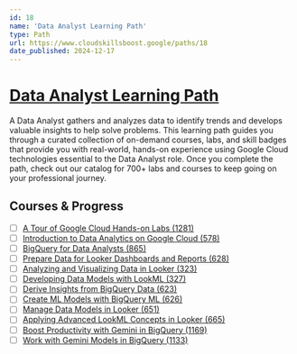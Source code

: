 ```yaml
---
id: 18
name: 'Data Analyst Learning Path'
type: Path
url: https://www.cloudskillsboost.google/paths/18
date_published: 2024-12-17
---
```


# [Data Analyst Learning Path](https://www.cloudskillsboost.google/paths/18)

A Data Analyst gathers and analyzes data to identify trends and develops valuable insights to help solve problems. This learning path guides you through a curated collection of on-demand courses, labs, and skill badges that provide you with real-world, hands-on experience using Google Cloud technologies essential to the Data Analyst role. Once you complete the path, check out our catalog for 700+ labs and courses to keep going on your professional journey.

## Courses & Progress

* [ ] [A Tour of Google Cloud Hands-on Labs (1281)](../courses/A-Tour-of-Google-Cloud-Hands-on-Labs.md)
* [ ] [Introduction to Data Analytics on Google Cloud (578)](../courses/Introduction-to-Data-Analytics-on-Google-Cloud.md)
* [ ] [BigQuery for Data Analysts (865)](../courses/BigQuery-for-Data-Analysts.md)
* [ ] [Prepare Data for Looker Dashboards and Reports (628)](../courses/Prepare-Data-for-Looker-Dashboards-and-Reports.md)
* [ ] [Analyzing and Visualizing Data in Looker (323)](../courses/Analyzing-and-Visualizing-Data-in-Looker.md)
* [ ] [Developing Data Models with LookML (327)](../courses/Developing-Data-Models-with-LookML.md)
* [ ] [Derive Insights from BigQuery Data (623)](../courses/Derive-Insights-from-BigQuery-Data.md)
* [ ] [Create ML Models with BigQuery ML (626)](../courses/Create-ML-Models-with-BigQuery-ML.md)
* [ ] [Manage Data Models in Looker (651)](../courses/Manage-Data-Models-in-Looker.md)
* [ ] [Applying Advanced LookML Concepts in Looker (665)](../courses/Applying-Advanced-LookML-Concepts-in-Looker.md)
* [ ] [Boost Productivity with Gemini in BigQuery (1169)](../courses/Boost-Productivity-with-Gemini-in-BigQuery.md)
* [ ] [Work with Gemini Models in BigQuery (1133)](../courses/Work-with-Gemini-Models-in-BigQuery.md)
